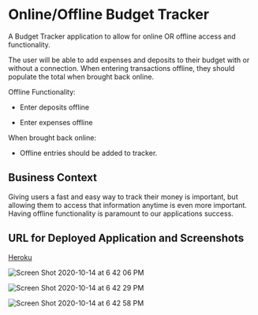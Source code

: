 # Online/Offline Budget Tracker

A Budget Tracker application to allow for online OR offline access and functionality.

The user will be able to add expenses and deposits to their budget with or without a connection. When entering transactions offline, they should populate the total when brought back online.

Offline Functionality:

  * Enter deposits offline

  * Enter expenses offline

When brought back online:

  * Offline entries should be added to tracker.

## Business Context

Giving users a fast and easy way to track their money is important, but allowing them to access that information anytime is even more important. Having offline functionality is paramount to our applications success.


## URL for Deployed Application and Screenshots

[Heroku](https://pure-dawn-69469.herokuapp.com/)

![Screen Shot 2020-10-14 at 6 42 06 PM](https://user-images.githubusercontent.com/64985702/96053260-32a6e080-0e4d-11eb-8f58-2cef598070dd.png)


![Screen Shot 2020-10-14 at 6 42 29 PM](https://user-images.githubusercontent.com/64985702/96053277-3c304880-0e4d-11eb-8ca0-69c2f4198d98.png)

![Screen Shot 2020-10-14 at 6 42 58 PM](https://user-images.githubusercontent.com/64985702/96053306-47837400-0e4d-11eb-9823-c60dbc8538fc.png)
